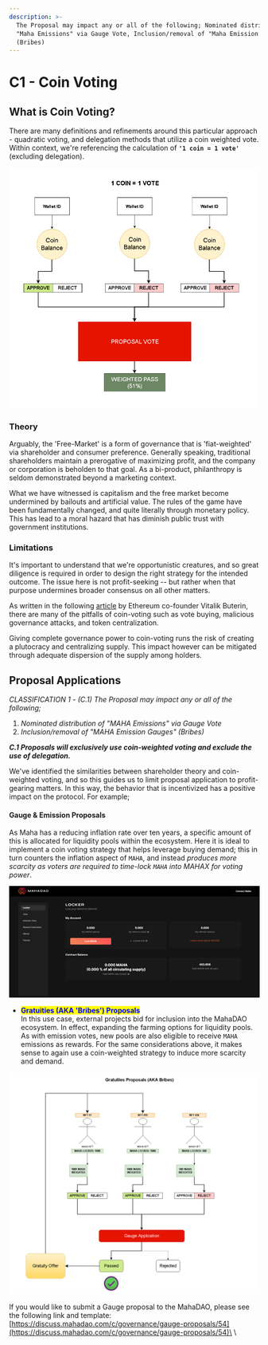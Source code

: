 ```yaml
---
description: >-
  The Proposal may impact any or all of the following; Nominated distribution of
  "Maha Emissions" via Gauge Vote, Inclusion/removal of "Maha Emission Gauges"
  (Bribes)
---
```


# C1 - Coin Voting

## What is Coin Voting?

There are many definitions and refinements around this particular approach - quadratic voting, and delegation methods that utilize a coin weighted vote. Within context, we're referencing the calculation of **`'1 coin = 1 vote'`** (excluding delegation).&#x20;

![Coin Weighted Governance Model](<../../.gitbook/assets/image (12) (1).png>)

### Theory&#x20;

Arguably, the 'Free-Market' is a form of governance that is 'fiat-weighted' via shareholder and consumer preference. Generally speaking, traditional shareholders maintain a prerogative of maximizing profit, and the company or corporation is beholden to that goal. As a bi-product, philanthropy is seldom demonstrated beyond a marketing context.&#x20;

What we have witnessed is capitalism and the free market become undermined by bailouts and artificial value. The rules of the game have been fundamentally changed, and quite literally through monetary policy. This has lead to a moral hazard that has diminish public trust with government institutions.&#x20;

### Limitations

It's important to understand that we're opportunistic creatures, and so great diligence is required in order to design the right strategy for the intended outcome. The issue here is not profit-seeking -- but rather when that purpose undermines broader consensus on all other matters.&#x20;

As written in the following [article](https://vitalik.ca/general/2021/08/16/voting3.html) by Ethereum co-founder Vitalik Buterin, there are many of the pitfalls of coin-voting such as vote buying, malicious governance attacks, and token centralization.

Giving complete governance power to coin-voting runs the risk of creating a plutocracy and centralizing supply. This impact however can be mitigated through adequate dispersion of the supply among holders.

## Proposal Applications

_CLASSIFICATION 1 - (C.1) The Proposal may impact any or all of the following;_&#x20;

1. _Nominated distribution of "MAHA Emissions" via Gauge Vote_
2. _Inclusion/removal of "MAHA Emission Gauges" (Bribes)_

_**C.1 Proposals will exclusively use coin-weighted voting and exclude the use of delegation.**_

We've identified the similarities between shareholder theory and coin-weighted voting, and so this guides us to limit proposal application to profit-gearing matters. In this way, the behavior that is incentivized has a positive impact on the protocol. For example;

#### Gauge & Emission Proposals

As Maha has a reducing inflation rate over ten years, a specific amount of this is allocated for liquidity pools within the ecosystem. Here it is ideal to implement a coin voting strategy that helps leverage buying demand; this in turn counters the inflation aspect of `MAHA`, and instead _produces more scarcity as voters are required to time-lock `MAHA` into MAHAX for voting power_.&#x20;

![Distribution of Maha Emissions to Liquidity Pools](<../../.gitbook/assets/image (14) (1).png>)

* <mark style="color:blue;">**Gratuities (AKA 'Bribes') Proposals**</mark>\
  In this use case, external projects bid for inclusion into the MahaDAO ecosystem. In effect, expanding the farming options for liquidity pools. As with emission votes, new pools are also eligible to receive `MAHA` emissions as rewards. For the same considerations above, it makes sense to again use a coin-weighted strategy to induce more scarcity and demand.&#x20;

![Gratuities for voting support to include a new gauge](<../../.gitbook/assets/image (9).png>)

If you would like to submit a Gauge proposal to the MahaDAO, please see the following link and template: [https://discuss.mahadao.com/c/governance/gauge-proposals/54](https://discuss.mahadao.com/c/governance/gauge-proposals/54)\
\
